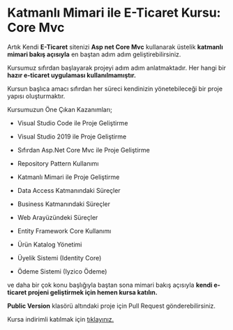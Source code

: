 # Katmanlı Mimari ile E-Ticaret Kursu: Core Mvc

Artık Kendi **E-Ticaret** sitenizi **Asp net Core Mvc** kullanarak üstelik **katmanlı mimari bakış açısıyla** en baştan adım adım geliştirebilirsiniz. 

Kursumuz sıfırdan başlayarak projeyi adım adım anlatmaktadır. Her hangi bir **hazır e-ticaret uygulaması kullanılmamıştır.**

Kursun başlıca amacı sıfırdan her süreci kendinizin yönetebileceği bir proje yapısı oluşturmaktır. 

Kursumuzun Öne Çıkan Kazanımları;

- Visual Studio Code ile Proje Geliştirme

- Visual Studio 2019 ile Proje Geliştirme

- Sıfırdan Asp.Net Core Mvc ile Proje Geliştirme

- Repository Pattern Kullanımı

- Katmanlı Mimari ile Proje Geliştirme

- Data Access Katmanındaki Süreçler

- Business Katmanındaki Süreçler

- Web Arayüzündeki Süreçler

- Entity Framework Core Kullanımı

- Ürün Katalog Yönetimi

- Üyelik Sistemi (Identity Core)

- Ödeme Sistemi (Iyzico Ödeme)

ve daha bir çok konu başlığıyla baştan sona mimari bakış açısıyla **kendi e-ticaret projeni geliştirmek için hemen kursa katılın.**

**Public Version** klasörü altındaki proje için Pull Request gönderebilirsiniz.

Kursa indirimli katılmak için [tıklayınız.](https://www.udemy.com/aspnet-core-mvc-kursu/?couponCode=GITHUB27 "tıklayınız.")
